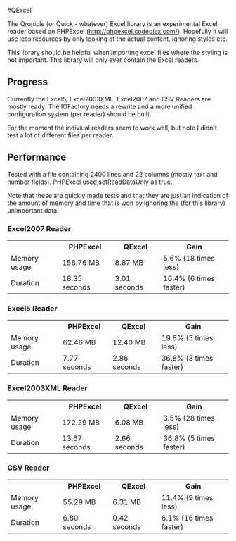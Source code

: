 #QExcel

The Qronicle (or Quick - whatever) Excel library is an experimental Excel reader based on PHPExcel (http://phpexcel.codeplex.com/). Hopefully it will use less resources by only looking at the actual content, ignoring styles etc.

This library should be helpful when importing excel files where the styling is not important. This library will only ever contain the Excel readers.

## Progress

Currently the Excel5, Excel2003XML, Excel2007 and CSV Readers are mostly ready. 
The IOFactory needs a rewrite and a more unified configuration system (per reader) should be built.

For the moment the indiviual readers seem to work well, but note I didn't test a lot of different files per reader.

## Performance

Tested with a file containing 2400 lines and 22 columns (mostly text and number fields).
PHPExcel used setReadDataOnly as true.

Note that these are quickly made tests and that they are just an indication of the amount of memory and time that is won by ignoring the (for this library) unimportant data.

### Excel2007 Reader

<table>
	<tr>
		<th></th>
		<th>PHPExcel</th>
		<th>QExcel</th>
		<th>Gain</th>
	</tr>
	<tr>
		<td>Memory usage</td>
		<td>158.76 MB</td>
		<td>8.87 MB</td>
		<td>5.6% (18 times less)</td>
	</tr>
	<tr>
		<td>Duration</td>
		<td>18.35 seconds</td>
		<td>3.01 seconds</td>
		<td>16.4% (6 times faster)</td>
	</tr>
</table>

### Excel5 Reader

<table>
	<tr>
		<th></th>
		<th>PHPExcel</th>
		<th>QExcel</th>
		<th>Gain</th>
	</tr>
	<tr>
		<td>Memory usage</td>
		<td>62.46 MB</td>
		<td>12.40 MB</td>
		<td>19.8% (5 times less)</td>
	</tr>
	<tr>
		<td>Duration</td>
		<td>7.77 seconds</td>
		<td>2.86 seconds</td>
		<td>36.8% (3 times faster)</td>
	</tr>
</table>

### Excel2003XML Reader

<table>
	<tr>
		<th></th>
		<th>PHPExcel</th>
		<th>QExcel</th>
		<th>Gain</th>
	</tr>
	<tr>
		<td>Memory usage</td>
		<td>172.29 MB</td>
		<td>6.08 MB</td>
		<td>3.5% (28 times less)</td>
	</tr>
	<tr>
		<td>Duration</td>
		<td>13.67 seconds</td>
		<td>2.66 seconds</td>
		<td>36.8% (5 times faster)</td>
	</tr>
</table>

### CSV Reader

<table>
	<tr>
		<th></th>
		<th>PHPExcel</th>
		<th>QExcel</th>
		<th>Gain</th>
	</tr>
	<tr>
		<td>Memory usage</td>
		<td>55.29 MB</td>
		<td>6.31 MB</td>
		<td>11.4% (9 times less)</td>
	</tr>
	<tr>
		<td>Duration</td>
		<td>6.80 seconds</td>
		<td>0.42 seconds</td>
		<td>6.1% (16 times faster)</td>
	</tr>
</table>